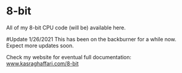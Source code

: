 # 8-bit
All of my 8-bit CPU code (will be) available here.

#Update 1/26/2021
This has been on the backburner for a while now. Expect more updates soon.

Check my website for eventual full documentation:
www.kasraghaffari.com/8-bit

